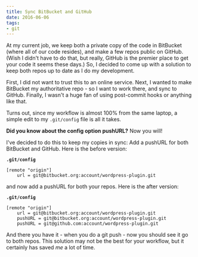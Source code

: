 ```yaml
---
title: Sync BitBucket and GitHub
date: 2016-06-06
tags:
- git
---
```

At my current job, we keep both a private copy of the code in BitBucket (where all of our code resides), and make a few repos public on GitHub.  (Wish I didn't have to do that, but really, GitHub is the premier place to get your code it seems these days.)  So, I decided to come up with a solution to keep both repos up to date as I do my development.

<!--more-->

First, I did not want to trust this to an online service.  Next, I wanted to make BitBucket my authoritative repo - so I want to work there, and sync to GitHub.  Finally, I wasn't a huge fan of using post-commit hooks or anything like that.

Turns out, since my workflow is almost 100% from the same laptop, a simple edit to my `.git/config` file is all it takes.  

**Did you know about the config option pushURL?** Now you will!

I've decided to do this to keep my copies in sync: Add a pushURL for both BitBucket and GitHub.  Here is the before version:

**`.git/config`**
```
[remote "origin"]
    url = git@bitbucket.org:account/wordpress-plugin.git
```
        
and now add a pushURL for both your repos.  Here is the after version:

**`.git/config`**
```
[remote "origin"]
    url = git@bitbucket.org:account/wordpress-plugin.git
    pushURL = git@bitbucket.org:account/wordpress-plugin.git
    pushURL = git@github.com:account/wordpress-plugin.git
```
        
And there you have it - when you do a git push - now you should see it go to both repos.  This solution may not be the best for your workflow, but it certainly has saved *me* a lot of time.